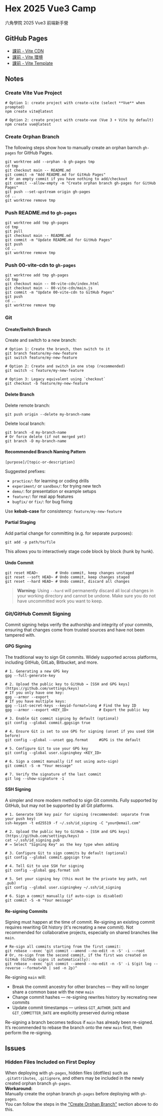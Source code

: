 # Hex 2025 Vue3 Camp

六角學院 2025 Vue3 前端新手營


## GitHub Pages

- [課前 - Vite CDN](./00-vite-cdn/)
- [課前 - Vite 環境](./00-vite-env/)
- [課前 - Vite Template](./00-vite-template/)


## Notes

### Create Vite Vue Project

```shell
# Option 1: create project with create-vite (select **Vue** when prompted)
npm create vite@latest

# Option 2: create project with create-vue (Vue 3 + Vite by default)
npm create vue@latest
```

### Create Orphan Branch

The following steps show how to manually create an orphan barnch `gh-pages` for GitHub Pages.

```shell
git worktree add --orphan -b gh-pages tmp
cd tmp
git checkout main -- README.md
git commit -m "Add README.md for GitHub Pages"
# Or an empty commit if you have nothing to add/checkout
git commit --allow-empty -m "Create orphan branch gh-pages for GitHub Pages"
git push --set-upstream origin gh-pages
cd ..
git worktree remove tmp
```

### Push README.md to `gh-pages`

```shell
git worktree add tmp gh-pages
cd tmp
git pull
git checkout main -- README.md
git commit -m "Update README.md for GitHub Pages"
git push
cd ..
git worktree remove tmp
```

### Push 00-vite-cdn to `gh-pages`

```shell
git worktree add tmp gh-pages
cd tmp
git checkout main -- 00-vite-cdn/index.html
git checkout main -- 00-vite-cdn/main.js
git commit -m "Update 00-vite-cdn to GitHub Pages"
git push
cd ..
git worktree remove tmp
```

### Git

#### Create/Switch Branch

Create and switch to a new branch:

```shell
# Option 1: Create the branch, then switch to it
git branch feature/my-new-feature
git switch feature/my-new-feature

# Option 2: Create and switch in one step (recommended)
git switch -c feature/my-new-feature

# Option 3: Legacy equivalent using `checkout`
git checkout -b feature/my-new-feature
```

#### Delete Branch

Delete remote branch:

```shell
git push origin --delete my-branch-name
```

Delete local branch:

```shell
git branch -d my-branch-name
# Or force delete (if not merged yet)
git branch -D my-branch-name
```

#### Recommended Branch Naming Pattern

```text
[purpose]/[topic-or-description]
```

Suggested prefixes:
- `practice/`: for learning or coding drills
- `experiment/` or `sandbox/`: for trying new tech
- `demo/`: for presentation or example setups
- `feature/`: for real app features
- `bugfix/` or `fix/`: for bug fixing

Use **kebab-case** for consistency: `feature/my-new-feature`

#### Partial Staging

Add partial change for committing (e.g. for separate purposes):

```shell
git add -p path/to/file
```

This allows you to interactively stage code block by block (hunk by hunk).

#### Undo Commit

```shell
git reset HEAD~        # Undo commit, keep changes unstaged
git reset --soft HEAD~ # Undo commit, keep changes staged
git reset --hard HEAD~ # Undo commit, discard all changes
```

> **Warning:** Using `--hard` will permanently discard all local changes in your working directory and cannot be undone. Make sure you do not have uncommitted work you want to keep.


### Git/GitHub Commit Signing

Commit signing helps verify the authorship and integrity of your commits, ensuring that changes come from trusted sources and have not been tampered with.

#### GPG Signing

The traditional way to sign Git commits.
Widely supported across platforms, including GitHub, GitLab, Bitbucket, and more.

```shell
# 1. Generating a new GPG key
gpg --full-generate-key

# 2. Upload the public key to GitHub → [SSH and GPG keys](https://github.com/settings/keys)
# If you only have one key:
gpg --armor --export
# If you have multiple keys:
gpg --list-secret-keys --keyid-format=long # Find the key ID
gpg --armor --export <KEY_ID>              # Export the public key

# 3. Enable Git commit signing by default (optional)
git config --global commit.gpgsign true

# 4. Ensure Git is set to use GPG for signing (unset if you used SSH before)
git config --global --unset gpg.format     #GPG is the default

# 5. Configure Git to use your GPG key
git config --global user.signingkey <KEY_ID>

# 6. Sign a commit manually (if not using auto-sign)
git commit -S -m "Your message"

# 7. Verify the signature of the last commit
git log --show-signature -1
```

#### SSH Signing

A simpler and more modern method to sign Git commits.
Fully supported by GitHub, but may not be supported by all Git platforms.

```shell
# 1. Generate SSH key pair for signing (recommended: separate from your push key)
ssh-keygen -t ed25519 -f ~/.ssh/id_signing -C "your@email.com"

# 2. Upload the public key to GitHub → [SSH and GPG keys](https://github.com/settings/keys)
cat ~/.ssh/id_signing.pub
# → Select "Signing Key" as the key type when adding

# 3. Configure Git to sign commits by default (optional)
git config --global commit.gpgsign true

# 4. Tell Git to use SSH for signing
git config --global gpg.format ssh

# 5. Set your signing key (this must be the private key path, not .pub)
git config --global user.signingkey ~/.ssh/id_signing

# 6. Sign a commit manually (if auto-sign is disabled)
git commit -S -m "Your message"
```

#### Re-signing Commits

Signing must happen at the time of commit.
Re-signing an existing commit requires rewriting Git history (it's recreating a new commit).
Not recommended for collaborative projects, especially on shared branches like `main`.

```shell
# Re-sign all commits starting from the first commit:
git rebase --exec 'git commit --amend --no-edit -n -S' -i --root
# Or, re-sign from the second commit, if the first was created on GitHub (GitHub signs it automatically):
git rebase --exec 'git commit --amend --no-edit -n -S' -i $(git log --reverse --format=%h | sed -n 2p)^
```

Re-signing `main` will:
- Break the commit ancestry for other branches — they will no longer share a common base with the new `main`
- Change commit hashes — re-signing rewrites history by recreating new commits
- Update commit timestamps — unless `GIT_AUTHOR_DATE` and `GIT_COMMITTER_DATE` are explicitly preserved during rebase

Re-signing a branch becomes tedious if `main` has already been re-signed.
It’s recommended to rebase the branch onto the new `main` first, then perform the re-signing.


## Issues

### Hidden Files Included on First Deploy

When deploying with `gh-pages`, hidden files (dotfiles) such as `.gitattributes`, `.gitignore`, and others may be included in the newly created orphan branch `gh-pages`.  
**Workaround:**  
Manually create the orphan branch `gh-pages` before deploying with `gh-pages`.  
You can follow the steps in the ["Create Orphan Branch"](#create-orphan-branch) section above to do this.
